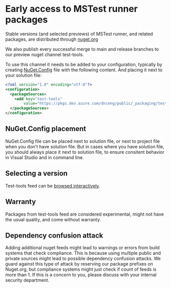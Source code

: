 # Early access to MSTest runner packages

Stable versions (and selected previews) of MSTest runner, and related packages, are distributed through [nuget.org](https://www.nuget.org/packages/MSTest)

We also publish every successful merge to main and release branches to our preview nuget channel test-tools.

To use this channel it needs to be added to your configuration, typically by creating [NuGet.Config](https://learn.microsoft.com/en-us/nuget/reference/nuget-config-file) file with the following content. And placing it next to your solution file: 

```xml
<?xml version="1.0" encoding="utf-8"?>
<configuration>
  <packageSources>
    <add key="test-tools"
        value="https://pkgs.dev.azure.com/dnceng/public/_packaging/test-tools/nuget/v3/index.json" />
  </packageSources>
</configuration>
```

## NuGet.Config placement

NuGet.Config file can be placed next to solution file, or next to project file when you don't have solution file. But in cases where you have solution file, you should always place it next to solution file, to ensure consitent behavior in Visual Studio and in command line.


## Selecting a version

Test-tools feed can be [browsed interactively](https://dev.azure.com/dnceng/public/_artifacts/feed/test-tools/NuGet/MSTest/versions/).

## Warranty

Packages from test-tools feed are considered experimental, might not have the usual quality, and come without warranty.

## Dependency confusion attack

Adding additional nuget feeds might lead to warnings or errors from build systems that check compliance. This is because using multiple public and private sources might lead to possible dependency confusion attacks. We guard against this type of attack by reserving our package prefixes on Nuget.org, but compliance systems might just check if count of feeds is more than 1. If this is a concern to you, please discuss with your internal security department.


